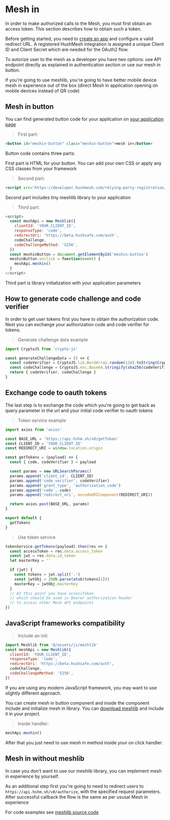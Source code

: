 # Mesh in

In order to make authorized calls to the Mesh, you must first obtain an access token. This section describes how to obtain such a token.

Before getting started, you need to [create an app](http://developer.hushmesh.com/relying-party-registration) and configure a valid redirect URL. A registered HushMesh integration is assigned a unique Client ID and Client Secret which are needed for the OAuth2 flow.

To autorize user to the mesh as a developer you have two options: use API endpoint directly as explained in authentication section or use our mesh in button.

If you're going to use meshlib, you're going to have better mobile device mesh in experience out of the box (direct Mesh in application opening on mobile devices instead of QR code)

## Mesh in button

You can find generated button code for your application on [your application page](http://developer.hushmesh.com/relying-party-registration)

> First part:

```html
<button id="meshin-button" class="meshin-button">mesh in</button>
```

Button code contains three parts:

First part is HTML for your button. You can add your own CSS or apply any CSS classes from your framework

> Second part:

```html
<script src="https://developer.hushmesh.com/relying-party-registration/meshlib-pkce.js"></script>
```

Second part includes tiny meshlib library to your application

> Third part:

```javascript
<script>
  const meshApi = new Meshlib({
    clientId: 'YOUR_CLIENT_ID',
    responseType: 'code',
    redirectUri: 'https://beta.hushsafe.com/auth',
    codeChallenge,
    codeChallengeMethod: 'S256',
  })
  const meshinButton = document.getElementById('meshin-button')
  meshinButton.onclick = function(event) {
    meshApi.meshin()
  }
</script>
```

Third part is library initialization with your application parameters

## How to generate code challenge and code verifier

In order to get user tokens first you have to obtain the authorization code. Next you can exchange your authorization code and code verifier for tokens.

> Generate challenge data example

```javascript
import CryptoJS from 'crypto-js'

const generateChallengeData = () => {
  const codeVerifier = CryptoJS.lib.WordArray.random(128).toString(CryptoJS.enc.Base64)
  const codeChallenge = CryptoJS.enc.Base64.stringify(sha256(codeVerifier)).replace(/=/g, '').replace(/\+/g, '-').replace(/\//g, '_')
  return { codeVerifier, codeChallenge }
}
```

## Exchange code to oauth tokens

The last step is to exchange the code which you're going to get back as query parameter in the url and your initial code verifier to oauth tokens

> Token service example

```javascript
import axios from 'axios'

const BASE_URL = 'https://api.hshm.sh/v0/getToken'
const CLIENT_ID = 'YOUR_CLIENT_ID'
const REDIRECT_URI = window.location.origin

const getTokens = (payload) => {
  const { code, codeVerifier } = payload

  const params = new URLSearchParams()
  params.append('client_id', CLIENT_ID)
  params.append('code_verifier', codeVerifier)
  params.append('grant_type', 'authorization_code')
  params.append('code', code)
  params.append('redirect_uri', encodeURIComponent(REDIRECT_URI))

  return axios.post(BASE_URL, params)
}

export default {
  getTokens
}
```

> Use token service

```javascript
tokenService.getTokens(payload).then(res => {
  const accessToken = res.data.access_token
  const jwt = res.data.id_token
  let masterKey = ''

  if (jwt) {
    const tokens = jwt.split('.')
    const jwtObj = JSON.parse(atob(tokens[1]))
    masterKey = jwtObj.masterKey
  }
  // At this point you have accessToken
  // which should be used in Bearer authorization header
  // to access other Mesh API endpoints
})
```

## JavaScript frameworks compatibility

> Include an init:

```javascript
import Meshlib from '@/assets/js/meshlib'
const meshApi = new Meshlib({
  clientId: 'YOUR_CLIENT_ID',
  responseType: 'code',
  redirectUri: 'https://beta.hushsafe.com/auth',
  codeChallenge,
  codeChallengeMethod: 'S256',
})
```

If you are using any modern JavaScript framework, you may want to use slightly different approach.

You can create mesh in button component and inside the component include and initialize mesh in library. You can [download meshlib](https://developer.hushmesh.com/relying-party-registration/meshlib-pkce.js) and include it in your project.

> Inside handler:

```javascript
meshApi.meshin()
```

After that you just need to use mesh in method inside your on click handler:

## Mesh in without meshlib

In case you don't want to use our meshlib library, you can implement mesh in experience by yourself.

As an additional step first you're going to need to redirect users to `https://api.hshm.sh/v0/authorize`, with the specified request parameters. After successful callback the flow is the same as per ususal Mesh in experience

For code examples see [meshlib source code](https://developer.hushmesh.com/relying-party-registration/meshlib-pkce.js)
